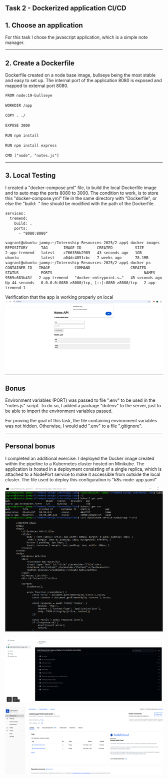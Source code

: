 ## Task 2 - Dockerized application CI/CD

## 1. Choose an application

For this task I chose the javascript application, which is a simple note manager.

---

## 2. Create a Dockerfile

Dockerfile created on a node base image, bullseye being the most stable and easy to set up. The internal port of the application 8080 is exposed and mapped to external port 8080.

```
FROM node:19-bullseye

WORKDIR /app

COPY . ./

EXPOSE 3000

RUN npm install

RUN npm install express

CMD ["node", "notes.js"]
```

---

## 3. Local Testing

I created a "docker-compose.yml" file, to build the local Dockerfile image and to auto map the ports 8080 to 3000. The condition to work, is to store this "docker-compose.yml" file in the same directory with "Dockerfile", or else the "build: ." line should be modified with the path of the Dockerfile.

```
services:
  tremend:
    build: .
    ports:
      - "8080:8080"
```


```
vagrant@ubuntu-jammy:~/Internship-Resources-2025/2-app$ docker images
REPOSITORY      TAG       IMAGE ID       CREATED          SIZE
2-app-tremend   latest    c766356b2989   43 seconds ago   1GB
ubuntu          latest    a04dc4851cbc   7 weeks ago      78.1MB
vagrant@ubuntu-jammy:~/Internship-Resources-2025/2-app$ docker ps
CONTAINER ID   IMAGE           COMMAND                  CREATED          STATUS          PORTS                                         NAMES
9565c683b43f   2-app-tremend   "docker-entrypoint.s…"   45 seconds ago   Up 44 seconds   0.0.0.0:8080->8080/tcp, [::]:8080->8080/tcp   2-app-tremend-1
```

Verification that the app is working properly on local
![Notes API test](results/notes_api.png)

---

## Bonus

Environment variables (PORT) was passed to file ".env" to be used in the "notes.js" script. To do so, I added a package "dotenv" to the server, just to be able to import the environment variables passed.

For proving the goal of this task, the file containing environment variables was not hidden. Otherwise, I would add ".env" to a file ".gitignore".

---

## Personal bonus

I completed an additional exercise. I deployed the Docker image created within the pipeline to a Kubernetes cluster hosted on Minikube. The application is hosted in a deployment consisting of a single replica, which is attached to a NodePort service to make it accessible from outside the local cluster. The file used to deploy this configuration is "k8s-node-app.yaml"

![Local testing on minikube cluster](results/k8s.png)

![Pipeline overview](results/pipeline.png)

![Images hashes added to the dockerhub registry](results/hashes.png)